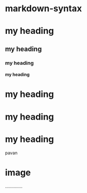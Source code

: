 # markdown-syntax
# my heading
## my heading
### my heading
#### my heading
# my heading
# my heading
# my heading
pavan
# image
..............
